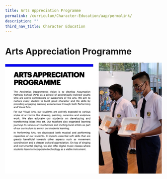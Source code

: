 ```yaml
---
title: Arts Appreciation Programme
permalink: /curriculum/Character-Education/aap/permalink/
description: ""
third_nav_title: Character Education
---
```

Arts Appreciation Programme
===========================

![](/images/Curriculum/Arts%20Appreciation.jpeg)